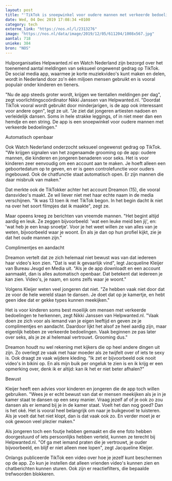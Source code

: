 ```yaml
---
layout: post
title: "'TikTok is snoepwinkel voor oudere mannen met verkeerde bedoelingen'"
date: Wed, 04 Dec 2019 17:08:34 +0100
category: tech
externe_link: "https://nos.nl/l/2313276"
image: "https://nos.nl/data/image/2019/12/05/611204/1008x567.jpg"
aantal: 718
unieke: 384
bron: "NOS"
---
```


<p>Hulporganisaties Helpwanted.nl en Watch Nederland zijn bezorgd over het toenemend aantal meldingen van seksueel ongewenst gedrag op TikTok. De social media app, waarmee je korte muziekvideo's kunt maken en delen, wordt in Nederland door zo'n één miljoen mensen gebruikt en is vooral populair onder kinderen en tieners.</p>
<p>"Nu de app steeds groter wordt, krijgen we tientallen meldingen per dag", zegt voorlichtingscoördinator Nikki Janssen van Helpwanted.nl. "Doordat TikTok vooral wordt gebruikt door minderjarigen, is de app ook interessant voor andere ogen", legt ze uit. "Je ziet dat jongeren artiesten nadoen en verleidelijk dansen. Soms in hele strakke leggings, of in niet meer dan een hemdje en een string. De app is een snoepwinkel voor oudere mannen met verkeerde bedoelingen."</p>
<p>Automatisch openbaar</p>
<p>Ook Watch Nederland onderzocht seksueel ongewenst gedrag op TikTok. "We krijgen signalen van het zogenaamde grooming op de app: oudere mannen, die kinderen en jongeren benaderen voor seks. Het is voor kinderen zeer eenvoudig om een account aan te maken. Je hoeft alleen een geboortedatum op te geven, en er is geen controlefunctie voor ouders ingebouwd. Ook de chatfunctie staat automatisch open. Er zijn mannen die daar misbruik van maken."</p>
<p>Dat merkte ook de TikTokker achter het account Dreamon (15), die vooral dansvideo's maakt. Ze wil liever niet met haar echte naam in de media verschijnen. "Ik was 13 toen ik met TikTok begon. In het begin dacht ik niet na over het soort filmpjes dat ik maakte", zegt ze.</p>
<p>Maar opeens kreeg ze berichten van vreemde mannen. "Het begint altijd aardig en leuk. Ze zeggen bijvoorbeeld: 'wat een leuke meid ben jij', en: 'wat heb je een knap snoetje'. Voor je het weet willen ze van alles van je weten, bijvoorbeeld waar je woont. En als je dan op hun profiel kijkt, zie je dat het oude mannen zijn."</p>
<p>Complimentjes en aandacht</p>
<p>Dreamon vertelt dat ze zich helemaal niet bewust was van dat iedereen haar video's kon zien. "Dat is wat ik gevaarlijk vind", legt Jacqueline Kleijer van Bureau Jeugd en Media uit. "Als je de app downloadt en een account aanmaakt, dan is alles automatisch openbaar. Dat betekent dat iedereen je kan zien. Video's, je naam, en soms zelfs waar je woont."</p>
<p>Volgens Kleijer weten veel jongeren dat niet. "Ze hebben vaak niet door dat ze voor de hele wereld staan te dansen. Je doet dat op je kamertje, en hebt geen idee dat er gekke types kunnen meekijken."</p>
<p>Het is voor kinderen soms best moeilijk om mensen met verkeerde bedoelingen te herkennen, zegt Nikki Janssen van Helpwanted.nl. "Vaak doen ze zich voor als iemand van je eigen leeftijd en geven ze je complimentjes en aandacht. Daardoor lijkt het alsof ze heel aardig zijn, maar eigenlijk hebben ze verkeerde bedoelingen. Vaak beginnen ze pas later over seks, als je ze al helemaal vertrouwt. Grooming dus."</p>
<p>Dreamon houdt nu wel rekening met kijkers die op heel andere dingen uit zijn. Zo overlegt ze vaak met haar moeder als ze twijfelt over of iets te sexy is. Ook draagt ze vaak wijdere kleding. "Ik zet er bijvoorbeeld ook nooit video's in bikini op. En als mijn buik per ongeluk te zien is en ik krijg er een opmerking over, denk ik er altijd: kan ik het er niet beter afhalen?"</p>
<p>Bewust</p>
<p>Kleijer heeft een advies voor kinderen en jongeren die de app toch willen gebruiken. "Wees je er echt bewust van dat er mensen meekijken als je in je kamer staat te dansen op een sexy manier. Vraag jezelf af of je ook zo zou dansen als er iemand bij je in de kamer staat. Voelt het dan nog goed? Dan is het oké. Het is vooral heel belangrijk om naar je buikgevoel te luisteren. Als je voelt dat het niet klopt, dan is dat vaak ook zo. En verder moet je er ook gewoon veel plezier maken."</p>
<p>Als jongeren toch een foutje hebben gemaakt en die ene foto hebben doorgestuurd of iets persoonlijks hebben verteld, kunnen ze terecht bij Helpwanted.nl. "Of ga met iemand praten die je vertrouwt, je ouder bijvoorbeeld, en blijf er niet alleen mee lopen", zegt Jacqueline Kleijer.</p>
<p>Onlangs publiceerde TikTok een video over hoe je jezelf kunt beschermen op de app. Zo kun je instellen dat alleen vrienden video's kunnen zien en chatberichten kunnen sturen. Ook zijn er reactiefilters, die bepaalde trefwoorden blokkeren.</p>
